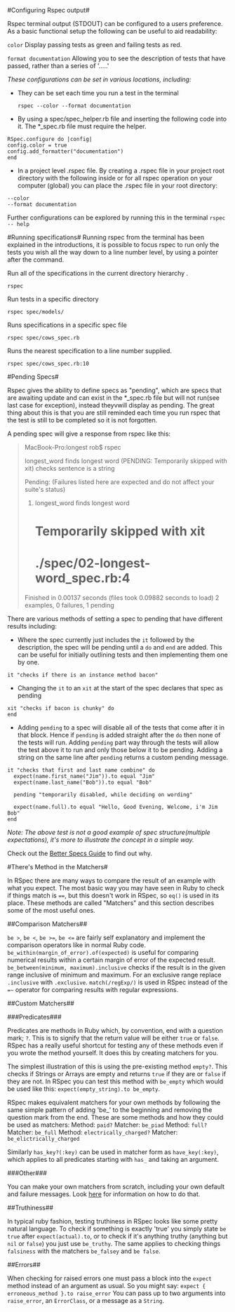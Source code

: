 #Configuring Rspec output#

Rspec terminal output (STDOUT) can be configured to a users preference. As a basic functional setup the following can be useful to aid readability:

`color` Display passing tests as green and failing tests as red.

`format documentation` Allowing you to see the description of tests that have passed, rather than a series of  '.....'

*These configurations can be set in various locations, including:*

 - They can be set each time you run a test in the terminal

    `rspec --color --format documentation`

 - By using a spec/spec_helper.rb file and inserting the following code into it. The *_spec.rb file must require the helper.
```
RSpec.configure do |config|
config.color = true
config.add_formatter("documentation")
end
```
 - In a project level .rspec file. By creating a .rspec file in your project root directory with the following inside or for all rspec operation on your computer (global) you can place the .rspec file in your root directory:
```
--color
--format documentation
```

Further configurations can be explored by running this in the terminal
    `rspec -- help`

#Running specifications#
Running rspec from the terminal has been explained in the introductions, it is possible to focus rspec to run only the tests you wish all the way down to a line number level, by using a pointer after the command.


Run all of the specifications in the current directory hierarchy .

`rspec`

Run tests in a specific directory

`rspec spec/models/`

Runs specifications in a specific spec file

`rspec spec/cows_spec.rb`

Runs the nearest specification to a line number supplied.

`rspec spec/cows_spec.rb:10`

#Pending Specs#

Rspec gives the ability to define specs as "pending", which are specs that are awaiting update and can exist in the *_spec.rb file but will not run(see last case for exception), instead theyvwill display as pending. The great thing about this is that you are still reminded each time you run rspec that the test is still to be completed so it is not forgotten.

A pending spec will give a response from rspec like this:
>MacBook-Pro:longest rob$ rspec
>
>longest_word
>  finds longest word (PENDING: Temporarily skipped with xit)
>  checks sentence is a string
>
>Pending: (Failures listed here are expected and do not affect your suite's status)
>
>  1) longest_word finds longest word
>     # Temporarily skipped with xit
>     # ./spec/02-longest-word_spec.rb:4
>
>Finished in 0.00137 seconds (files took 0.09882 seconds to load)
>2 examples, 0 failures, 1 pending


There are various methods of setting a spec to pending that have different results including:

- Where the spec currently just includes the `it` followed by the description, the spec will be pending until a `do` and `end` are added. This can be useful for initially outlining tests and then implementing them one by one.
```
it "checks if there is an instance method bacon"
```

- Changing the `it` to an `xit` at the start of the spec declares that spec as pending
```
xit "checks if bacon is chunky" do
end
```
- Adding `pending` to a spec will disable all of the tests that come after it in that block. Hence if `pending` is added straight after the `do` then none of the tests will run. Adding `pending` part way through the tests will allow the test above it to run and only those below it to be pending.
Adding a string on the same line after `pending` returns a custom pending message.
```
it "checks that first and last name combine" do
  expect(name.first_name("Jim")).to equal "Jim"
  expect(name.last_name("Bob")).to equal "Bob"

  pending "temporarily disabled, while deciding on wording"

  expect(name.full).to equal "Hello, Good Evening, Welcome, i'm Jim Bob"
end
```

*Note: The above test is not a good example of spec structure(multiple expectations), it's more to illustrate the concept in a simple way.*

Check out the [Better Specs Guide](http://betterspecs.org/) to find out why.


#There's Method in the Matchers#

In RSpec there are many ways to compare the result of an example with what you expect. The most basic way you may have seen in Ruby to check if things match is `==`, but this doesn't work in RSpec, so `eq()` is used in its place. These methods are called "Matchers" and this section describes some of the most useful ones.

##Comparison Matchers##

`be >`, `be <`, `be >=`, `be <=` are fairly self explanatory and implement the comparison operators like in normal Ruby code.
`be_within(margin_of_error).of(expected)` is useful for comparing numerical results within a certain margin of error of the expected result.
`be_between(minimum, maximum).inclusive` checks if the result is in the given range inclusive of minimum and maximum. For an exclusive range replace `.inclusive` with `.exclusive`.
`match(/regExp/)` is used in RSpec instead of the `=~` operator for comparing results with regular expressions.

##Custom Matchers##

###Predicates###

Predicates are methods in Ruby which, by convention, end with a question mark; `?`. This is to signify that the return value will be either `true` or `false`. RSpec has a really useful shortcut for testing any of these methods even if you wrote the method yourself. It does this by creating matchers for you.

The simplest illustration of this is using the pre-existing method `empty?`. This checks if Strings or Arrays are empty and returns `true` if they are or `false` if they are not. In RSpec you can test this method with `be_empty` which would be used like this: `expect(empty_string).to be_empty`.

RSpec makes equivalent matchers  for your own methods by following the same simple pattern of adding 'be_' to the beginning and removing the question mark from the end. These are some methods and how they could be used as matchers:
Method: `paid?` Matcher: `be_piad`
Method: `full?` Matcher: `be_full`
Method: `electrically_charged?` Matcher: `be_elictrically_charged`

Similarly `has_key?(:key)` can be used in matcher form as `have_key(:key)`, which applies to all predicates starting with `has_` and taking an argument.

###Other###

You can make your own matchers from scratch, including your own default and failure messages. Look [here](https://www.relishapp.com/rspec/rspec-expectations/v/2-4/docs/custom-matchers/define-matcher) for information on how to do that.

##Truthiness##

In typical ruby fashion, testing truthiness in RSpec looks like some pretty natural language. To check if something is exactly 'true' you simply state `be true` after `expect(actual).to`, or to check if it's anything truthy (anything but `nil` or `false`) you just use `be_truthy`. The same applies to checking things `falsiness` with the matchers `be_falsey` and `be false`.

##Errors##

When checking for raised errors one must pass a block into the `expect` method instead of an argument as usual. So you might say:
`expect { erroneous_method }.to raise_error`
You can pass up to two arguments into `raise_error`, an `ErrorClass`, or a message as a `String`.
